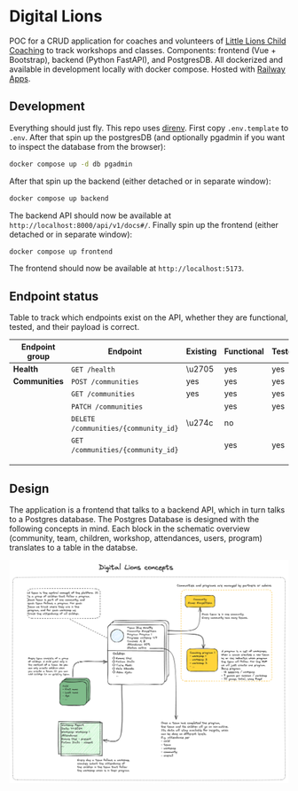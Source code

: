 # Digital Lions

POC for a CRUD application for coaches and volunteers of [Little Lions Child Coaching](https://littlelionschildcoaching.com/) to track workshops and classes. Components: frontend (Vue + Bootstrap), backend (Python FastAPI), and PostgresDB. All dockerized and available in development locally with docker compose. Hosted with [Railway Apps](https://railway.app/).


## Development

Everything should just fly. This repo uses [direnv](https://direnv.net/). First copy `.env.template` to `.env`. After that spin up the postgresDB (and optionally pgadmin if you want to inspect the database from the browser):
```bash
docker compose up -d db pgadmin
```
After that spin up the backend (either detached or in separate window):
```bash
docker compose up backend
```
The backend API should now be available at `http://localhost:8000/api/v1/docs#/`. Finally spin up the frontend (either detached or in separate window):
```bash
docker compose up frontend
```
The frontend should now be available at `http://localhost:5173`.

## Endpoint status

Table to track which endpoints exist on the API, whether they are functional, tested, and their payload is correct.

| Endpoint group  | Endpoint                             | Existing | Functional | Tested | Payload/response final |
|-----------------|--------------------------------------|----------|------------|--------|------------------------|
| **Health**      | `GET /health`                        | \u2705   | yes        | yes    | yes                    |
| **Communities** | `POST /communities`                  | yes      | yes        | yes    | yes                    |
|                 | `GET /communities`                   | yes      | yes        | yes    | yes                    |
|                 | `PATCH /communities`                 |          | yes        | yes    | yes                    |
|                 | `DELETE /communities/{community_id}` | \u274c   | no         |        |                        |
|                 | `GET /communities/{community_id}`    |          | yes        | yes    |                        |
|                 |                                      |          |            |        |                        |
|                 |                                      |          |            |        |                        |
|                 |                                      |          |            |        |                        |

## Design

The application is a frontend that talks to a backend API, which in turn talks to a Postgres database. The Postgres Database is designed with the following concepts in mind. Each block in the schematic overview (community, team, children, workshop, attendances, users, program) translates to a table in the databse.

![Database Schema](./docs/concept.png)
